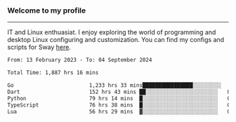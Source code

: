 ### Welcome to my profile

---

IT and Linux enthuasiat. I enjoy exploring the world of programming and desktop Linux configuring and customization. You can find my configs and scripts for Sway [here](https://github.com/uroborosq/mess-of-linux-configurations).

<!-- <div display="block">
 	<img align="left" width="48%" alt="isocalendar" src=".github/metrics/isocalendar_metrics.svg" />
	<img align="center" width="48%" alt="contributions" src=".github/metrics/contributions_metrics.svg" />
	<img align="center" alt="languages" src=".github/metrics/languages_metrics.svg" />
</div> -->

<!-- ![](https://komarev.com/ghpvc/?username=uroborosq&color=success&style=flat-square) -->
<!-- [](https://img.shields.io/github/last-commit/uroborosq/uroborosq?label=Profile%20updated&style=flat-square) -->

<!--START_SECTION:waka-->

```txt
From: 13 February 2023 - To: 04 September 2024

Total Time: 1,887 hrs 16 mins

Go                        1,233 hrs 33 mins████████████████░░░░░░░░░   64.65 %
Dart                      152 hrs 43 mins ██░░░░░░░░░░░░░░░░░░░░░░░   08.00 %
Python                    79 hrs 14 mins  █░░░░░░░░░░░░░░░░░░░░░░░░   04.15 %
TypeScript                76 hrs 38 mins  █░░░░░░░░░░░░░░░░░░░░░░░░   04.02 %
Lua                       56 hrs 29 mins  ▓░░░░░░░░░░░░░░░░░░░░░░░░   02.96 %
```

<!--END_SECTION:waka-->
